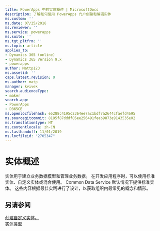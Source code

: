```yaml
---
title: PowerApps 中的实体概述 | MicrosoftDocs
description: 了解如何使用 PowerApps 门户创建和编辑实体
ms.custom: ''
ms.date: 07/25/2018
ms.reviewer: ''
ms.service: powerapps
ms.suite: ''
ms.tgt_pltfrm: ''
ms.topic: article
applies_to:
- Dynamics 365 (online)
- Dynamics 365 Version 9.x
- powerapps
author: Mattp123
ms.assetid: ''
caps.latest.revision: 0
ms.author: matp
manager: kvivek
search.audienceType:
- maker
search.app:
- PowerApps
- D365CE
ms.openlocfilehash: e6288c4195c2364ee7ac1bdf7a2644cfaefd4695
ms.sourcegitcommit: 8185f87dddf05ee256491feab9873e9143535e02
ms.translationtype: HT
ms.contentlocale: zh-CN
ms.lasthandoff: 11/01/2019
ms.locfileid: "2705347"
---
```

# <a name="entity-overview"></a>实体概述

实体用于建立业务数据模型和管理业务数据。 在开发应用程序时，可以使用标准实体、自定义实体或混合使用。 Common Data Service 默认情况下提供标准实体。 这些内容根据最佳实践进行了设计，以获取组织内最常见的概念和情形。

## <a name="see-also"></a>另请参阅
[创建自定义实体。](data-platform-create-entity.md) <br/>
[实体类型](types-of-entities.md)

